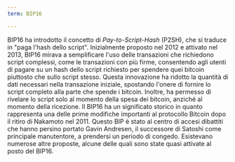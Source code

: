 ```yaml
---
term: BIP16

---
```

BIP16 ha introdotto il concetto di *Pay-to-Script-Hash* (P2SH), che si traduce in "paga l'hash dello script". Inizialmente proposto nel 2012 e attivato nel 2013, BIP16 mirava a semplificare l'uso delle transazioni che richiedono script complessi, come le transazioni con più firme, consentendo agli utenti di pagare su un hash dello script richiesto per spendere quei bitcoin piuttosto che sullo script stesso. Questa innovazione ha ridotto la quantità di dati necessari nella transazione iniziale, spostando l'onere di fornire lo script completo alla parte che spende i bitcoin. Inoltre, ha permesso di rivelare lo script solo al momento della spesa dei bitcoin, anziché al momento della ricezione. Il BIP16 ha un significato storico in quanto rappresenta una delle prime modifiche importanti al protocollo Bitcoin dopo il ritiro di Nakamoto nel 2011. Questo BIP è stato al centro di accesi dibattiti che hanno persino portato Gavin Andresen, il successore di Satoshi come principale manutentore, a prendersi un periodo di congedo. Esistevano numerose altre proposte, alcune delle quali sono state quasi attivate al posto del BIP16.